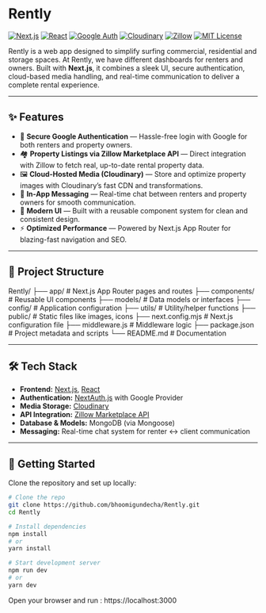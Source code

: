 # Rently

[![Next.js](https://img.shields.io/badge/Next.js-000000?style=for-the-badge&logo=next.js&logoColor=white)](https://nextjs.org/)
[![React](https://img.shields.io/badge/React-20232A?style=for-the-badge&logo=react&logoColor=61DAFB)](https://reactjs.org/)
[![Google Auth](https://img.shields.io/badge/Auth-Google-red?style=for-the-badge&logo=google)](https://next-auth.js.org/)
[![Cloudinary](https://img.shields.io/badge/Media-Cloudinary-4285F4?style=for-the-badge&logo=cloudinary&logoColor=white)](https://cloudinary.com/)
[![Zillow](https://img.shields.io/badge/API-Zillow-0074E4?style=for-the-badge)](https://www.zillow.com/)
[![MIT License](https://img.shields.io/badge/License-MIT-yellow.svg?style=for-the-badge)](./LICENSE)


Rently is a web app designed to simplify surfing commercial, residential and storage spaces. At Rently, we have different dashboards for renters and owners. Built with **Next.js**, it combines a sleek UI, secure authentication, cloud-based media handling, and real-time communication to deliver a complete rental experience.

---

## ✨ Features

- 🔐 **Secure Google Authentication** — Hassle-free login with Google for both renters and property owners.
- 🏘 **Property Listings via Zillow Marketplace API** — Direct integration with Zillow to fetch real, up-to-date rental property data.
- 🖼 **Cloud-Hosted Media (Cloudinary)** — Store and optimize property images with Cloudinary’s fast CDN and transformations.
- 💬 **In-App Messaging** — Real-time chat between renters and property owners for smooth communication.
- 🎨 **Modern UI** — Built with a reusable component system for clean and consistent design.
- ⚡ **Optimized Performance** — Powered by Next.js App Router for blazing-fast navigation and SEO.

---

## 📂 Project Structure
Rently/
├── app/ # Next.js App Router pages and routes
├── components/ # Reusable UI components
├── models/ # Data models or interfaces
├── config/ # Application configuration
├── utils/ # Utility/helper functions
├── public/ # Static files like images, icons
├── next.config.mjs # Next.js configuration file
├── middleware.js # Middleware logic
├── package.json # Project metadata and scripts
└── README.md # Documentation


---

## 🛠 Tech Stack

- **Frontend:** [Next.js](https://nextjs.org/), [React](https://reactjs.org/)
- **Authentication:** [NextAuth.js](https://next-auth.js.org/) with Google Provider
- **Media Storage:** [Cloudinary](https://cloudinary.com/)
- **API Integration:** [Zillow Marketplace API](https://www.zillow.com/howto/api/APIOverview.htm)
- **Database & Models:** MongoDB (via Mongoose) 
- **Messaging:** Real-time chat system for renter ↔ client communication

---

## 🚀 Getting Started

Clone the repository and set up locally:

```bash
# Clone the repo
git clone https://github.com/bhoomigundecha/Rently.git
cd Rently

# Install dependencies
npm install
# or
yarn install

# Start development server
npm run dev
# or
yarn dev
```

Open your browser and run : https://localhost:3000

